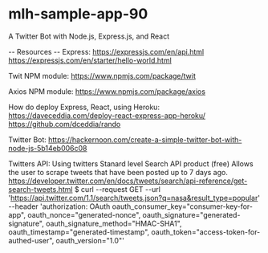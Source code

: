 # mlh-sample-app-90
A Twitter Bot with Node.js, Express.js, and React


-- Resources --
Express:
https://expressjs.com/en/api.html
https://expressjs.com/en/starter/hello-world.html

Twit NPM module:
https://www.npmjs.com/package/twit

Axios NPM module:
https://www.npmjs.com/package/axios

How do deploy Express, React, using Heroku:
https://daveceddia.com/deploy-react-express-app-heroku/
https://github.com/dceddia/rando

Twitter Bot:
https://hackernoon.com/create-a-simple-twitter-bot-with-node-js-5b14eb006c08

Twitters API:
Using twitters Stanard level Search API product (free)
Allows the user to scrape tweets that have been posted up to 7 days ago. 
https://developer.twitter.com/en/docs/tweets/search/api-reference/get-search-tweets.html
$ curl --request GET 
 --url 'https://api.twitter.com/1.1/search/tweets.json?q=nasa&result_type=popular' 
 --header 'authorization: OAuth oauth_consumer_key="consumer-key-for-app", 
 oauth_nonce="generated-nonce", oauth_signature="generated-signature", 
 oauth_signature_method="HMAC-SHA1", oauth_timestamp="generated-timestamp", 
 oauth_token="access-token-for-authed-user", oauth_version="1.0"'
